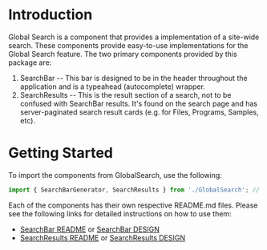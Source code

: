# Introduction

Global Search is a component that provides a implementation of a site-wide search. These components provide easy-to-use implementations for the Global Search feature. The two primary components provided by this package are:

  1. SearchBar -- This bar is designed to be in the header throughout the application and is a typeahead (autocomplete) wrapper.
  2. SearchResults -- This is the result section of a search, not to be confused with SearchBar results. It's found on the search page and has server-paginated search result cards (e.g. for Files, Programs, Samples, etc).

# Getting Started

To import the components from GlobalSearch, use the following:

```javascript
import { SearchBarGenerator, SearchResults } from './GlobalSearch'; // Update path as needed
```

Each of the components has their own respective README.md files. Please see the following links for detailed instructions on how to use them:

* [SearchBar README](./SearchBar/README.md) or [SearchBar DESIGN](./SearchBar/DESIGN.md)
* [SearchResults README](./SearchResults/README.md) or [SearchResults DESIGN](./SearchResults/DESIGN.md)
